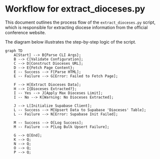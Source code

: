 # Workflow for extract_dioceses.py

This document outlines the process flow of the `extract_dioceses.py` script, which is responsible for extracting diocese information from the official conference website.

The diagram below illustrates the step-by-step logic of the script.

```mermaid
graph TD
    A[Start] --> B{Parse CLI Args};
    B --> C[Validate Configuration];
    C --> D[Construct Dioceses URL];
    D --> E{Fetch Page Content};
    E -- Success --> F[Parse HTML];
    E -- Failure --> G[Error: Failed to Fetch Page];

    F --> H[Extract Dioceses Data];
    H --> I{Dioceses Extracted?};
    I -- Yes --> J[Apply Max Dioceses Limit];
    I -- No --> K[Warning: No Dioceses Extracted];

    J --> L[Initialize Supabase Client];
    L -- Success --> M[Upsert Data to Supabase 'Dioceses' Table];
    L -- Failure --> N[Error: Supabase Init Failed];

    M -- Success --> O[Log Success];
    M -- Failure --> P[Log Bulk Upsert Failure];

    G --> Q[End];
    K --> Q;
    N --> Q;
    O --> Q;
    P --> Q;
```
